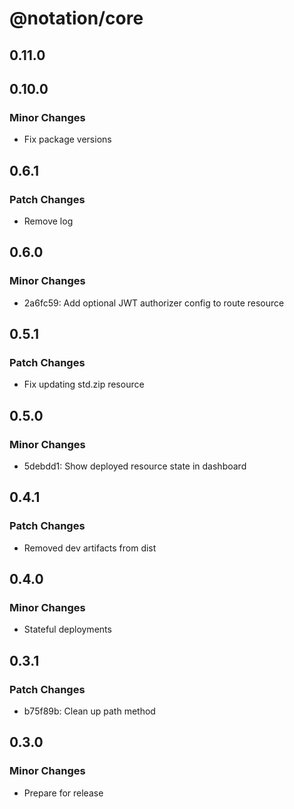 # @notation/core

## 0.11.0

## 0.10.0

### Minor Changes

- Fix package versions

## 0.6.1

### Patch Changes

- Remove log

## 0.6.0

### Minor Changes

- 2a6fc59: Add optional JWT authorizer config to route resource

## 0.5.1

### Patch Changes

- Fix updating std.zip resource

## 0.5.0

### Minor Changes

- 5debdd1: Show deployed resource state in dashboard

## 0.4.1

### Patch Changes

- Removed dev artifacts from dist

## 0.4.0

### Minor Changes

- Stateful deployments

## 0.3.1

### Patch Changes

- b75f89b: Clean up path method

## 0.3.0

### Minor Changes

- Prepare for release
